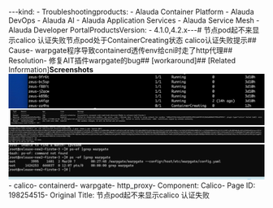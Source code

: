 ---kind:   - Troubleshootingproducts:    - Alauda Container Platform   - Alauda DevOps   - Alauda AI   - Alauda Application Services   - Alauda Service Mesh   - Alauda Developer PortalProductsVersion:   - 4.1.0,4.2.x---<!-- A type of document that involves encountering a fault, diag...it, performing root cause analysis, and providing solutions. --># 节点pod起不来显示calico 认证失败节点pod处于ContainerCreating状态 calico认证失败提示## Cause- warpgate程序导致containerd透传env给cni时走了http代理## Resolution- 修复AIT插件warpgate的bug## [workaround]## [Related Information]**Screenshots**![](assets/jie-dian-podqi-bu-lai-xian-shi-calico-ren-zheng-shi-bai/image-2024-3-25_9-42-57.png)![](assets/jie-dian-podqi-bu-lai-xian-shi-calico-ren-zheng-shi-bai/image-2024-3-25_9-43-55.png)![](assets/jie-dian-podqi-bu-lai-xian-shi-calico-ren-zheng-shi-bai/image-2024-3-25_9-45-16.png)![](assets/jie-dian-podqi-bu-lai-xian-shi-calico-ren-zheng-shi-bai/image-2024-3-25_9-45-43.png)- calico- containerd- warpgate- http_proxy- Component: Calico- Page ID: 198254515- Original Title: 节点pod起不来显示calico 认证失败